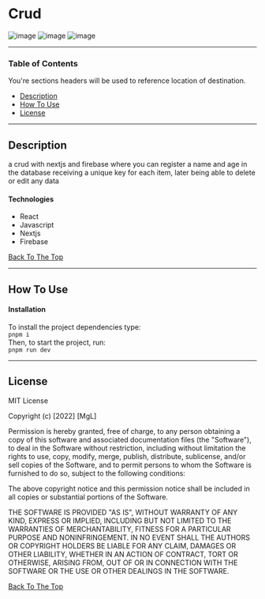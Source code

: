# Crud

![image](https://user-images.githubusercontent.com/96927347/211910973-e4dad01a-d3fd-496e-b798-ba9234d5e7ed.png)
![image](https://user-images.githubusercontent.com/96927347/211910986-0874b8fd-1b81-4d41-950c-b572b70a0cea.png)
![image](https://user-images.githubusercontent.com/96927347/211910989-e517ed9f-3f1a-4499-b034-79c372776f04.png)

---

### Table of Contents
You're sections headers will be used to reference location of destination.

- [Description](#description)
- [How To Use](#how-to-use)
- [License](#license)

---

## Description
a crud with nextjs and firebase where you can register a name and age in the database receiving a unique key for each item, later being able to delete or edit any data



#### Technologies

- React
- Javascript
- Nextjs
- Firebase

[Back To The Top](#crud)

---

## How To Use

#### Installation
To install the project dependencies type:\
`pnpm i`\
Then, to start the project, run:\
`pnpm run dev`

---

## License

MIT License

Copyright (c) [2022] [MgL]

Permission is hereby granted, free of charge, to any person obtaining a copy
of this software and associated documentation files (the "Software"), to deal
in the Software without restriction, including without limitation the rights
to use, copy, modify, merge, publish, distribute, sublicense, and/or sell
copies of the Software, and to permit persons to whom the Software is
furnished to do so, subject to the following conditions:

The above copyright notice and this permission notice shall be included in all
copies or substantial portions of the Software.

THE SOFTWARE IS PROVIDED "AS IS", WITHOUT WARRANTY OF ANY KIND, EXPRESS OR
IMPLIED, INCLUDING BUT NOT LIMITED TO THE WARRANTIES OF MERCHANTABILITY,
FITNESS FOR A PARTICULAR PURPOSE AND NONINFRINGEMENT. IN NO EVENT SHALL THE
AUTHORS OR COPYRIGHT HOLDERS BE LIABLE FOR ANY CLAIM, DAMAGES OR OTHER
LIABILITY, WHETHER IN AN ACTION OF CONTRACT, TORT OR OTHERWISE, ARISING FROM,
OUT OF OR IN CONNECTION WITH THE SOFTWARE OR THE USE OR OTHER DEALINGS IN THE
SOFTWARE.

[Back To The Top](#crud)
